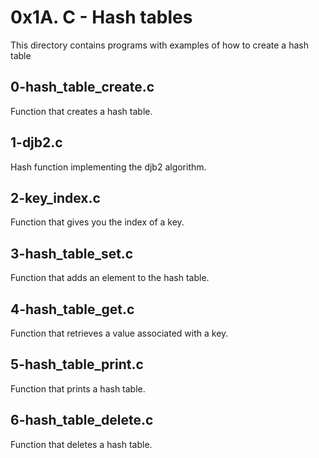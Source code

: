 # 0x1A. C - Hash tables

This directory contains programs with examples of how to create a hash table

## 0-hash_table_create.c

Function that creates a hash table.

## 1-djb2.c

Hash function implementing the djb2 algorithm.

## 2-key_index.c

Function that gives you the index of a key.

## 3-hash_table_set.c

Function that adds an element to the hash table.

## 4-hash_table_get.c

Function that retrieves a value associated with a key.

## 5-hash_table_print.c

Function that prints a hash table.

## 6-hash_table_delete.c

Function that deletes a hash table.
